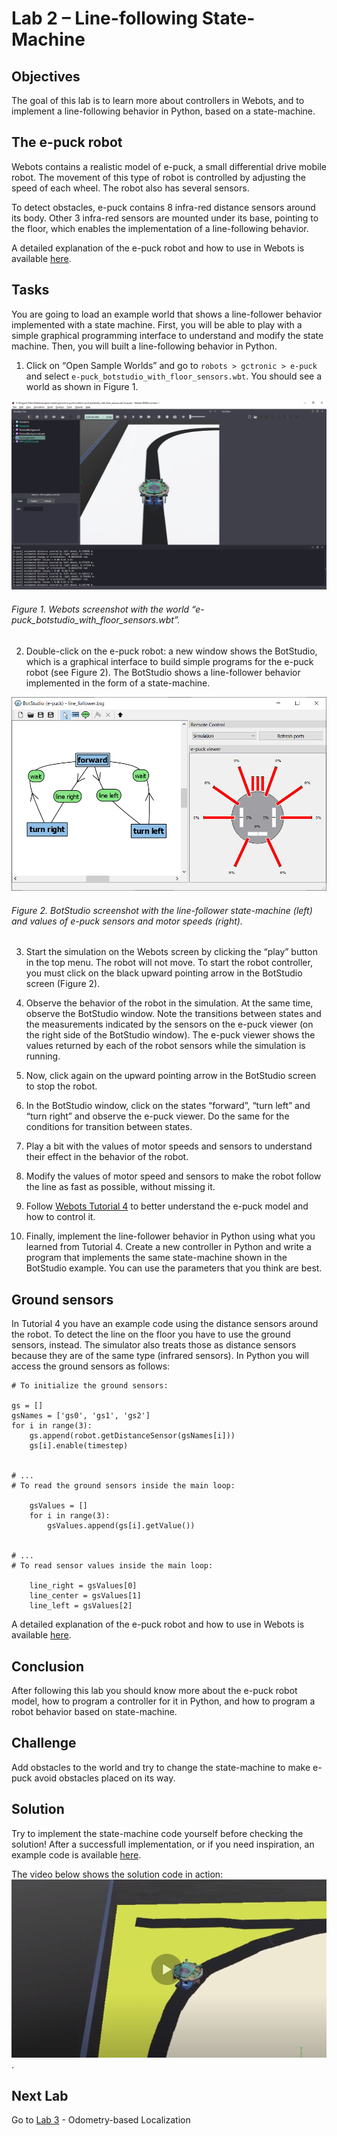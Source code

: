 # Lab 2 – Line-following State-Machine

## Objectives
The goal of this lab is to learn more about controllers in Webots, and to implement a line-following behavior in Python, based on a state-machine. 

## The e-puck robot
Webots contains a realistic model of e-puck, a small differential drive mobile robot. The movement of this type of robot is controlled by adjusting the speed of each wheel. The robot also has several sensors. 

To detect obstacles, e-puck contains 8 infra-red distance sensors around its body. Other 3 infra-red sensors are mounted under its base, pointing to the floor, which enables the implementation of a line-following behavior. 

A detailed explanation of the e-puck robot and how to use in Webots is available [here](https://cyberbotics.com/doc/guide/epuck).

## Tasks
You are going to load an example world that shows a line-follower behavior implemented with a state machine. First, you will be able to play with a simple graphical programming interface to understand and modify the state machine. Then, you will built a line-following behavior in Python.

1. Click on “Open Sample Worlds” and go to `robots > gctronic > e-puck` and select `e-puck_botstudio_with_floor_sensors.wbt`. You should see a world as shown in Figure 1.

![Webots screenshot with e-puck](/Lab2/Webots_screenshot_with_e-puck.png)
###### Figure 1. Webots screenshot with the world “e-puck_botstudio_with_floor_sensors.wbt”.


2. Double-click on the e-puck robot: a new window shows the BotStudio, which is a graphical interface to build simple programs for the e-puck robot (see Figure 2). The BotStudio shows a line-follower behavior implemented in the form of a state-machine.

![BotStudio screenshot](/Lab2/BotStudio.png)
###### Figure 2. BotStudio screenshot with the line-follower state-machine (left) and values of e-puck sensors and motor speeds (right).

3. Start the simulation on the Webots screen by clicking the “play” button in the top menu. The robot will not move. To start the robot controller, you must click on the black upward pointing arrow in the BotStudio screen (Figure 2). 

4. Observe the behavior of the robot in the simulation. At the same time, observe the BotStudio window. Note the transitions between states and the measurements indicated by the sensors on the e-puck viewer (on the right side of the BotStudio window). The e-puck viewer shows the values returned by each of the robot sensors while the simulation is running. 

5. Now, click again on the upward pointing arrow in the BotStudio screen to stop the robot.

6. In the BotStudio window, click on the states “forward”, “turn left” and “turn right” and observe the e-puck viewer. Do the same for the conditions for transition between states. 

7. Play a bit with the values of motor speeds and sensors to understand their effect in the behavior of the robot. 

8. Modify the values of motor speed and sensors to make the robot follow the line as fast as possible, without missing it. 

9. Follow [Webots Tutorial 4](https://cyberbotics.com/doc/guide/tutorial-4-more-about-controllers?tab-language=python) to better understand the e-puck model and how to control it.

10. Finally, implement the line-follower behavior in Python using what you learned from Tutorial 4. Create a new controller in Python and write a program that implements the same state-machine shown in the BotStudio example. You can use the parameters that you think are best. 

## Ground sensors
In Tutorial 4 you have an example code using the distance sensors around the robot. To detect the line on the floor you have to use the ground sensors, instead. The simulator also treats those as distance sensors because they are of the same type (infrared sensors). In Python you will access the ground sensors as follows:

```
# To initialize the ground sensors:

gs = []
gsNames = ['gs0', 'gs1', 'gs2']
for i in range(3):
    gs.append(robot.getDistanceSensor(gsNames[i]))
    gs[i].enable(timestep)


# ...
# To read the ground sensors inside the main loop:

    gsValues = []
    for i in range(3):
        gsValues.append(gs[i].getValue())
    
    
# ...
# To read sensor values inside the main loop:

    line_right = gsValues[0]
    line_center = gsValues[1]
    line_left = gsValues[2]

```
A detailed explanation of the e-puck robot and how to use in Webots is available [here](https://cyberbotics.com/doc/guide/epuck).

## Conclusion
After following this lab you should know more about the e-puck robot model, how to program a controller for it in Python, and how to program a robot behavior based on state-machine. 

## Challenge
Add obstacles to the world and try to change the state-machine to make e-puck avoid obstacles placed on its way.

## Solution
Try to implement the state-machine code yourself before checking the solution! After a successfull implementation, or if you need inspiration, an example code is available [here](/Lab2/line_following_behavior.py).

The video below shows the solution code in action:
[![Video screenshot](/Lab2/line-follower_video_screenshot.png)](https://youtu.be/nW06dLEe-AU).

## Next Lab
Go to [Lab 3](/Lab3/ReadMe.md) - Odometry-based Localization

